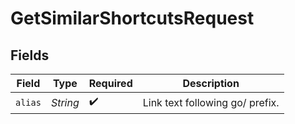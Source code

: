 # GetSimilarShortcutsRequest


## Fields

| Field                           | Type                            | Required                        | Description                     |
| ------------------------------- | ------------------------------- | ------------------------------- | ------------------------------- |
| `alias`                         | *String*                        | :heavy_check_mark:              | Link text following go/ prefix. |